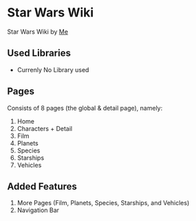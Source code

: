 # Star Wars Wiki
Star Wars Wiki by [Me](https://github.com/ichsanfirds)

## Used Libraries
* Currenly No Library used

## Pages
Consists of 8 pages (the global & detail page), namely:
1. Home
2. Characters + Detail
3. Film
4. Planets
5. Species
6. Starships
7. Vehicles

## Added Features
1. More Pages (Film, Planets, Species, Starships, and Vehicles)
2. Navigation Bar